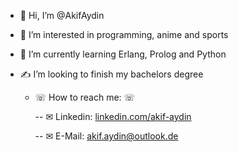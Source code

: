 - 👋 Hi, I’m @AkifAydin
- 👀 I’m interested in programming, anime and sports
- 🌱 I’m currently learning Erlang, Prolog and Python
- ✍ I’m looking to finish my bachelors degree

  - ☏ How to reach me: ☏

    -- ✉ Linkedin: [linkedin.com/akif-aydin](https://www.linkedin.com/in/akif-aydin/)

    -- ✉ E-Mail: akif.aydin@outlook.de

<!---
AkifAydin/AkifAydin is a ✨ special ✨ repository because its `README.md` (this file) appears on your GitHub profile.
You can click the Preview link to take a look at your changes.
--->
